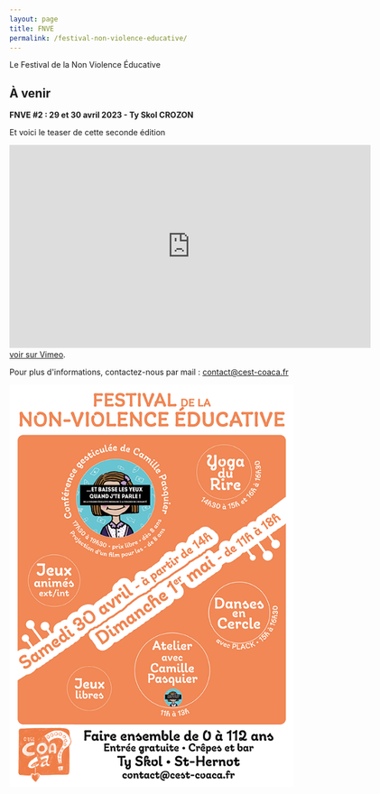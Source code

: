 ```yaml
---
layout: page
title: FNVE
permalink: /festival-non-violence-educative/
---
```


Le Festival de la Non Violence Éducative
<br>
## À venir
**FNVE #2 : 29 et 30 avril 2023 - Ty Skol CROZON**

Et voici le teaser de cette seconde édition 

<p class="text-center">
        <iframe src="https://player.vimeo.com/video/751674265?color=ffffff" width="640" height="360"
          frameborder="0" webkitallowfullscreen mozallowfullscreen allowfullscreen></iframe>
        <br /><a href="https://vimeo.com/751674265">voir sur Vimeo</a>.</p>


Pour plus d'informations, contactez-nous par mail : <a href="mailto:contact@cest-coaca.fr">contact@cest-coaca.fr</a>

<center><img class="fit-picture" src="./assets/img/non-violence9.png"
     alt="Affiche Festival de la Non-Violence Éducative 2022"></center>


